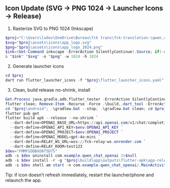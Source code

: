 ## Icon Update (SVG → PNG 1024 → Launcher Icons → Release)

1) Rasterize SVG to PNG 1024 (Inkscape)
```powershell
$proj="C:\Users\ludov\OneDrive\Bureau\fck trans\fck-translation-\qwen_chat_openai"
$svg="$proj\assets\icons\app_logo.svg"
$png="$proj\assets\icons\app_logo_1024.png"
$ink=(Get-Command inkscape -ErrorAction SilentlyContinue).Source; if(-not $ink){$ink="C:\Program Files\Inkscape\bin\inkscape.com"}
& "$ink" "$svg" -o "$png" -w 1024 -h 1024
```

2) Generate launcher icons
```powershell
cd $proj
dart run flutter_launcher_icons -f "$proj\flutter_launcher_icons.yaml"
```

3) Clean, build release no-shrink, install
```powershell
Get-Process java,gradle,adb,flutter_tester -ErrorAction SilentlyContinue | Stop-Process -Force
flutter clean; Remove-Item -Recurse -Force .\build,.dart_tool -ErrorAction SilentlyContinue
cd "$proj\android"; .\gradlew.bat --stop; .\gradlew.bat clean; cd $proj
flutter pub get
flutter build apk --release --no-shrink `
  --dart-define=OPENAI_BASE_URL=https://api.openai.com/v1/chat/completions `
  --dart-define=OPENAI_API_KEY=$env:OPENAI_API_KEY `
  --dart-define=OPENAI_PROJECT=$env:OPENAI_PROJECT `
  --dart-define=OPENAI_MODEL=gpt-4o-mini `
  --dart-define=RELAY_WS_URL=wss://fck-relay-ws.onrender.com `
  --dart-define=RELAY_ROOM=test123
$dev="FMMFSOOBXO8T5D75"
adb -s $dev uninstall com.example.qwen_chat_openai 2>$null
adb -s $dev install -r -g "$proj\build\app\outputs\flutter-apk\app-release.apk"
adb -s $dev shell am start -n com.example.qwen_chat_openai/.MainActivity
```

Tip: if icon doesn’t refresh immediately, restart the launcher/phone and relaunch the app.

